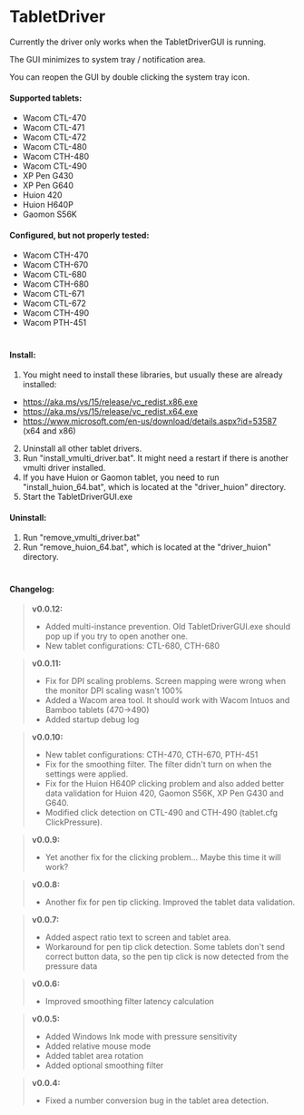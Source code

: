 # TabletDriver

Currently the driver only works when the TabletDriverGUI is running.

The GUI minimizes to system tray / notification area.

You can reopen the GUI by double clicking the system tray icon.


#### Supported tablets:
  - Wacom CTL-470
  - Wacom CTL-471
  - Wacom CTL-472
  - Wacom CTL-480
  - Wacom CTH-480
  - Wacom CTL-490
  - XP Pen G430
  - XP Pen G640
  - Huion 420
  - Huion H640P
  - Gaomon S56K
  
#### Configured, but not properly tested:
  - Wacom CTH-470
  - Wacom CTH-670
  - Wacom CTL-680
  - Wacom CTH-680
  - Wacom CTL-671
  - Wacom CTL-672
  - Wacom CTH-490
  - Wacom PTH-451

#

#### Install:

1. You might need to install these libraries, but usually these are already installed:
* https://aka.ms/vs/15/release/vc_redist.x86.exe
* https://aka.ms/vs/15/release/vc_redist.x64.exe
* https://www.microsoft.com/en-us/download/details.aspx?id=53587 (x64 and x86)

2. Uninstall all other tablet drivers.
3. Run "install_vmulti_driver.bat". It might need a restart if there is another vmulti driver installed.
4. If you have Huion or Gaomon tablet, you need to run "install_huion_64.bat", which is located at the "driver_huion" directory.
5. Start the TabletDriverGUI.exe


#### Uninstall:
1. Run "remove_vmulti_driver.bat"
2. Run "remove_huion_64.bat", which is located at the "driver_huion" directory.

#

#### Changelog:

>**v0.0.12:**
> - Added multi-instance prevention. Old TabletDriverGUI.exe should pop up if you try to open another one.
> - New tablet configurations: CTL-680, CTH-680

>**v0.0.11:**
> - Fix for DPI scaling problems. Screen mapping were wrong when the monitor DPI scaling wasn't 100%
> - Added a Wacom area tool. It should work with Wacom Intuos and Bamboo tablets (470->490)
> - Added startup debug log


>**v0.0.10:**
> - New tablet configurations: CTH-470, CTH-670, PTH-451
> - Fix for the smoothing filter. The filter didn't turn on when the settings were applied.
> - Fix for the Huion H640P clicking problem and also added better data validation for Huion 420,
>   Gaomon S56K, XP Pen G430 and G640.
> - Modified click detection on CTL-490 and CTH-490 (tablet.cfg ClickPressure).

>**v0.0.9:**
> - Yet another fix for the clicking problem... Maybe this time it will work?

>**v0.0.8:**
> - Another fix for pen tip clicking. Improved the tablet data validation.

>**v0.0.7:**
> - Added aspect ratio text to screen and tablet area.
> - Workaround for pen tip click detection. Some tablets don't send correct button data, so the pen tip click is now detected from the pressure data

>**v0.0.6:**
> - Improved smoothing filter latency calculation

>**v0.0.5:**
> - Added Windows Ink mode with pressure sensitivity
> - Added relative mouse mode
> - Added tablet area rotation
> - Added optional smoothing filter

>**v0.0.4:**
> - Fixed a number conversion bug in the tablet area detection.